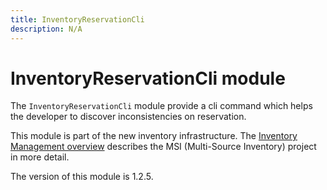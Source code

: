 ```yaml
---
title: InventoryReservationCli
description: N/A
---
```


# InventoryReservationCli module

The `InventoryReservationCli` module provide a cli command which helps the developer to discover inconsistencies on reservation.

This module is part of the new inventory infrastructure. The
[Inventory Management overview](https://developer.adobe.com/commerce/webapi/rest/inventory/index.html)
describes the MSI (Multi-Source Inventory) project in more detail.

<InlineAlert slots="text" />
The version of this module is 1.2.5.
